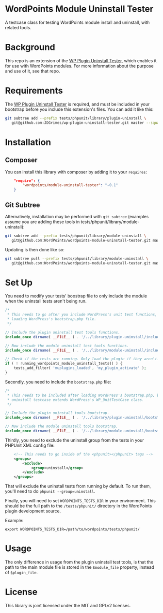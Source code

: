 WordPoints Module Uninstall Tester
==========================

A testcase class for testing WordPoints module install and uninstall, with related
tools.

# Background #

This repo is an extension of the [WP Plugin Uninstall
Tester](https://github.com/JDGrimes/wp-plugin-uninstall-tester), which enables it for
use with WordPoints modules. For more information about the purpose and use of it,
see that repo.

# Requirements #

The [WP Plugin Uninstall
Tester](https://github.com/JDGrimes/wp-plugin-uninstall-tester) is required, and must
be included in your bootstrap before you include this extension's files. You can add
it like this:

```bash
git subtree add --prefix tests/phpunit/library/plugin-uninstall \
   git@github.com:JDGrimes/wp-plugin-uninstall-tester.git master --squash
```

# Installation #

## Composer ##
You can install this library with composer by adding it to your `requires`:

```json
    "require": {
        "wordpoints/module-uninstall-tester": "~0.1"
    }
```

## Git Subtree ##
Alternatively, installation may be performed with `git subtree` (examples assume you
are adding these tools in tests/phpunit/library/module-uninstall):

```bash
git subtree add --prefix tests/phpunit/library/module-uninstall \
   git@github.com:WordPoints/wordpoints-module-uninstall-tester.git master --squash
```

Updating is then done like so:

```bash
git subtree pull --prefix tests/phpunit/library/module-uninstall \
   git@github.com:WordPoints/wordpoints-module-uninstall-tester.git master --squash
```

# Set Up #

You need to modify your tests' boostrap file to only include the module when the
uninstall tests aren't being run.

```php
/*
 * This needs to go after you include WordPress's unit test functions, but before
 * loading WordPress's bootstrap.php file.
 */

// Include the plugin uninstall test tools functions.
include_once dirname( __FILE__ ) . '/../library/plugin-uninstall/includes/functions.php';

// Now include the module uninstall test tools functions.
include_once dirname( __FILE__ ) . '/../library/module-uninstall/includes/functions.php';

// Check if the tests are running. Only load the plugin if they aren't.
if ( ! running_wordpoints_module_uninstall_tests() ) {
    tests_add_filter( 'muplugins_loaded', 'my_plugin_activate' );
}
```

Secondly, you need to include the `bootstrap.php` file:

```php
/*
 * This needs to be included after loading WordPress's bootstrap.php, because the
 * uninstall testcase extends WordPress's WP_UnitTestCase class.
 */

// Include the plugin uninstall tools bootstrap.
include_once dirname( __FILE__ ) . '/../library/plugin-uninstall/bootstrap.php';

// Now include the module uninstall tools bootstrap.
include_once dirname( __FILE__ ) . '/../library/module-uninstall/bootstrap.php';
```

Thirdly, you need to exclude the uninstall group from the tests in your PHPUnit XML
config file:

```xml
    <!-- This needs to go inside of the <phpunit></phpunit> tags -->
    <groups>
        <exclude>
            <group>uninstall</group>
        </exclude>
    </groups>
```

That will exclude the uninstall tests from running by default. To run them, you'll
need to do `phpunit --group=uninstall`.

Finally, you will need to set `WORDPOINTS_TESTS_DIR` in your environment. This should
be the full path to the `/tests/phpunit/` directory in the WordPoints plugin
development source.

Example:

`export WORDPOINTS_TESTS_DIR=/path/to/wordpoints/tests/phpunit/`

# Usage #

The only difference in usage from the plugin uninstall test tools, is that the path
to the main module file is stored in the `$module_file` property, instead
of `$plugin_file`.

# License #

This library is joint licensed under the MIT and GPLv2 licenses.
